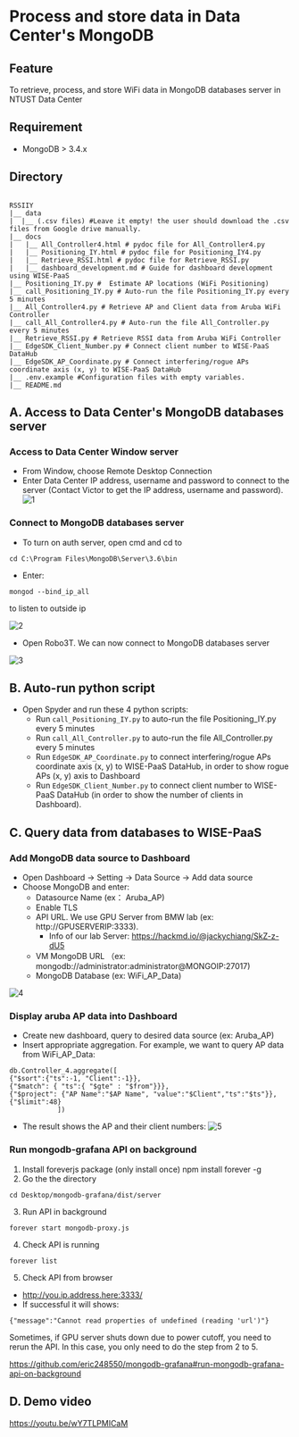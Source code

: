 # Process and store data in Data Center's MongoDB
## Feature
To retrieve, process, and store WiFi data in MongoDB databases server in NTUST Data Center

## Requirement
- MongoDB > 3.4.x
## Directory

```

RSSIIY
|__ data
|  |__ (.csv files) #Leave it empty! the user should download the .csv files from Google drive manually.
|__ docs
|   |__ All_Controller4.html # pydoc file for All_Controller4.py
|   |__ Positioning_IY.html # pydoc file for Positioning_IY4.py
|   |__ Retrieve_RSSI.html # pydoc file for Retrieve_RSSI.py
|   |__ dashboard_development.md # Guide for dashboard development using WISE-PaaS
|__ Positioning_IY.py #  Estimate AP locations (WiFi Positioning)
|__ call_Positioning_IY.py # Auto-run the file Positioning_IY.py every 5 minutes
|__ All_Controller4.py # Retrieve AP and Client data from Aruba WiFi Controller
|__ call_All_Controller4.py # Auto-run the file All_Controller.py every 5 minutes
|__ Retrieve_RSSI.py # Retrieve RSSI data from Aruba WiFi Controller
|__ EdgeSDK_Client_Number.py # Connect client number to WISE-PaaS DataHub
|__ EdgeSDK_AP_Coordinate.py # Connect interfering/rogue APs coordinate axis (x, y) to WISE-PaaS DataHub
|__ .env.example #Configuration files with empty variables.
|__ README.md

```

## A. Access to Data Center's MongoDB databases server

### Access to Data Center Window server

- From Window, choose Remote Desktop Connection
- Enter Data Center IP address, username and password to connect to the server (Contact Victor to get the IP address, username and password).
![1](https://github.com/nguyennam2010/RSSIIY/assets/102983698/d2fd531e-75cf-47fd-8805-14296482c35c)


### Connect to MongoDB databases server

- To turn on auth server, open cmd and cd to
```
cd C:\Program Files\MongoDB\Server\3.6\bin
```
- Enter:
```
mongod --bind_ip_all
```
to listen to outside ip

![2](https://github.com/nguyennam2010/RSSIIY/assets/102983698/3e1ce288-c899-4d2f-b9dd-15753de21dad)


- Open Robo3T. We can now connect to MongoDB databases server

![3](https://github.com/nguyennam2010/RSSIIY/assets/102983698/0a9e6479-1e0c-4a64-bbd7-787715963edf)


## B. Auto-run python script 
- Open Spyder and run these 4 python scripts:
  - Run ```call_Positioning_IY.py``` to auto-run the file Positioning_IY.py every 5 minutes
  - Run ```call_All_Controller.py``` to auto-run the file All_Controller.py every 5 minutes
  - Run ```EdgeSDK_AP_Coordinate.py``` to connect interfering/rogue APs coordinate axis (x, y) to WISE-PaaS DataHub, in order to show rogue APs (x, y) axis to Dashboard
  - Run ```EdgeSDK_Client_Number.py``` to connect client number to WISE-PaaS DataHub (in order to show the number of clients in Dashboard).

## C. Query data from databases to WISE-PaaS

### Add MongoDB data source to Dashboard

- Open Dashboard -> Setting -> Data Source -> Add data source
- Choose MongoDB and enter:
    - Datasource Name (ex： Aruba_AP)
    - Enable TLS
    - API URL. We use GPU Server from BMW lab (ex: http://GPUSERVERIP:3333).
      - Info of our lab Server: https://hackmd.io/@jackychiang/SkZ-z-dU5
    - VM MongoDB URL （ex: mongodb://administrator:administrator@MONGOIP:27017)
    - MongoDB Database (ex: WiFi_AP_Data)

![4](https://github.com/nguyennam2010/RSSIIY/assets/102983698/f4cd6f4f-1f79-42cd-91cf-e16de26148e5)


### Display aruba AP data into Dashboard

- Create new dashboard, query to desired data source (ex: Aruba_AP)
- Insert appropriate aggregation. For example, we want to query AP data from WiFi_AP_Data:

```
db.Controller_4.aggregate([
{"$sort":{"ts":-1, "Client":-1}},
{"$match": { "ts":{ "$gte" : "$from"}}}, 
{"$project": {"AP Name":"$AP Name", "value":"$Client","ts":"$ts"}},
{"$limit":48}
            ])
```

- The result shows the AP and their client numbers:
![5](https://github.com/nguyennam2010/RSSIIY/assets/102983698/3de019e1-b311-4947-a3d6-0f30d90eaf58)


### Run mongodb-grafana API on background

1. Install foreverjs package (only install once) npm install forever -g
2. Go the the directory 
```
cd Desktop/mongodb-grafana/dist/server
```
3. Run API in background
```
forever start mongodb-proxy.js
```
4. Check API is running
```
forever list
```
5. Check API from browser
- http://you.ip.address.here:3333/
- If successful it will shows:
```
{"message":"Cannot read properties of undefined (reading 'url')"}
```
Sometimes, if GPU server shuts down due to power cutoff, you need to rerun the API. 
In this case, you only need to do the step from 2 to 5.

https://github.com/eric248550/mongodb-grafana#run-mongodb-grafana-api-on-background

## D. Demo video

https://youtu.be/wY7TLPMICaM


